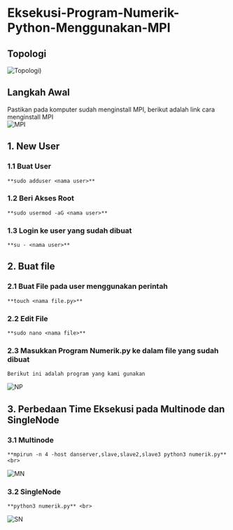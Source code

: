 # Eksekusi-Program-Numerik-Python-Menggunakan-MPI
## Topologi
![Topologi)](https://github.com/feliana444/Eksekusi-Program-Numerik-Python-Menggunakan-MPI/assets/145323449/e6393cd6-9525-452e-a15a-94c587a56c1e)

## Langkah Awal
Pastikan pada komputer sudah menginstall MPI, berikut adalah link cara menginstall MPI <br> ![MPI](https://github.com/feliana444/Eksekusi-Program-Buble-Sort-Python-Menggunakan-MPI/tree/main)

## 1. New User
### 1.1 Buat User <br>
    **sudo adduser <nama user>**
### 1.2 Beri Akses Root
    **sudo usermod -aG <nama user>**
### 1.3 Login ke user yang sudah dibuat <br>
    **su - <nama user>**
  
## 2. Buat file
### 2.1 Buat File pada user menggunakan perintah <br> 
    **touch <nama file.py>**
### 2.2 Edit File <br>
    **sudo nano <nama file>**
### 2.3 Masukkan Program Numerik.py ke dalam file yang sudah dibuat <br>
    Berikut ini adalah program yang kami gunakan
![NP](https://github.com/feliana444/Eksekusi-Program-Numerik-Python-Menggunakan-MPI/assets/145323449/055a6de1-16fd-42b0-a662-2e74293717af)


## 3. Perbedaan Time Eksekusi pada Multinode dan SingleNode
### 3.1 Multinode
    **mpirun -n 4 -host danserver,slave,slave2,slave3 python3 numerik.py** <br>
![MN](https://github.com/feliana444/Eksekusi-Program-Numerik-Python-Menggunakan-MPI/assets/145323449/2c90cdb5-8a79-456c-8f45-ec8a8a3c979c)
### 3.2 SingleNode
    **python3 numerik.py** <br>  
![SN](https://github.com/feliana444/Eksekusi-Program-Numerik-Python-Menggunakan-MPI/assets/145323449/21273505-8c79-40ad-bf94-f701ff97f117)

    
